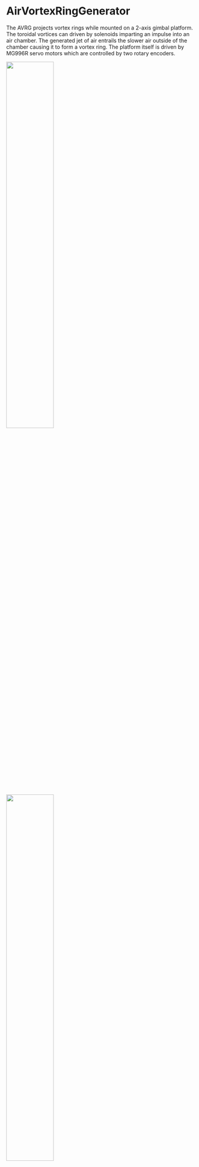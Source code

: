 # AirVortexRingGenerator
The AVRG projects vortex rings while mounted on a 2-axis gimbal platform. The toroidal vortices can driven by solenoids imparting an impulse into an air chamber. The generated jet of air entrails the slower air outside of the chamber causing it to form a vortex ring. The platform itself is driven by MG996R servo motors which are controlled by two rotary encoders.

<img src="https://github.com/kedsuzuki/AirVortexRingGenerator/assets/66259138/7177df68-7f74-4bd9-bf54-343e00044053" width="50%" height="50%">
<img src="https://github.com/kedsuzuki/AirVortexRingGenerator/assets/66259138/877bde7b-023d-40ae-bd1c-3076e9c06883" width="50%" height="50%">

Fig 1. Front and Rear view of the AVRG device. 
![test](https://github.com/favicon.ico)
<img src="https://github.com/favicon.ico" width="48">
## Hardware
* 12V, 500mA Solenoids (4mm stroke length)
* MG996R Servo Motors
* Rotary Encoders
* IRFZ44N MOSFETs
* Push-button switch
* 12V, 8A Power Adapter
* 5V, 3A Power Adapter
* 3D printed parts
